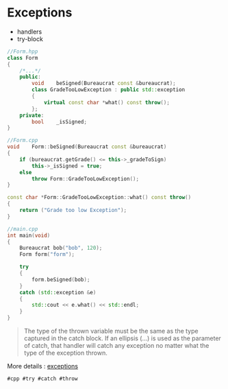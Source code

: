# Exceptions

* handlers
* try-block

```cpp
//Form.hpp
class Form
{
	/*...*/
	public:
		void	beSigned(Bureaucrat const &bureaucrat);
		class GradeTooLowException : public std::exception
		{
			virtual const char *what() const throw();
		};
	private:
		bool	_isSigned;
}

//Form.cpp
void	Form::beSigned(Bureaucrat const &bureaucrat)
{
	if (bureaucrat.getGrade() <= this->_gradeToSign)
		this->_isSigned = true;
	else
		throw Form::GradeTooLowException();
}

const char *Form::GradeTooLowException::what() const throw()
{
	return ("Grade too low Exception");
}

//main.cpp
int	main(void)
{
	Bureaucrat bob("bob", 120);
	Form form("form");

	try
	{
		form.beSigned(bob);
	}
	catch (std::exception &e)
	{
		std::cout << e.what() << std::endl;
	}
}

```

> The type of the thrown variable must be the same as the type captured in the catch block. If an ellipsis (...) is used as the parameter of catch, that handler will catch any exception no matter what the type of the exception thrown. 

More details : [exceptions](https://cplusplus.com/doc/tutorial/exceptions/)

    #cpp #try #catch #throw
